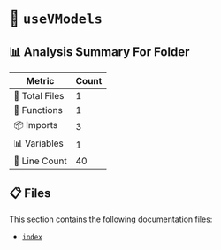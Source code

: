 # 📁 `useVModels`

## 📊 Analysis Summary For Folder

| Metric | Count |
|--------|-------|
| 📁 Total Files | 1 |
| 🔧 Functions | 1 |
| 📦 Imports | 3 |
| 📊 Variables | 1 |
| 🔢 Line Count | 40 |


## 📋 Files

This section contains the following documentation files:

- [`index`](./index.md)